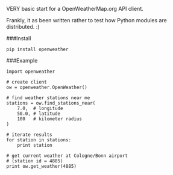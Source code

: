 VERY basic start for a OpenWeatherMap.org API client.

Frankly, it as been written rather to test how Python modules are distributed. :)

###Install

    pip install openweather

###Example

    import openweather

    # create client
    ow = openweather.OpenWeather()

    # find weather stations near me
    stations = ow.find_stations_near(
    	7.0,  # longitude
    	50.0, # latitude
    	100   # kilometer radius
    )

    # iterate results
    for station in stations:
    	print station

    # get current weather at Cologne/Bonn airport
    # (station id = 4885)
    print ow.get_weather(4885)
